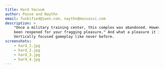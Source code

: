 ```yaml
---
title: Hard Vacuum
author: Posse and Naythn
email: funkified@iwon.com, naythn@massassi.com
description: >
    "Once a military training center, this complex was abandoned. However, it has
    been reopened for your fragging pleasure." And what a pleasure it is...
    Vertically focused gameplay like never before.
screenshots:
    - hard_1.jpg
    - hard_2.jpg
    - hard_3.jpg
    - hard_4.jpg
---
```

